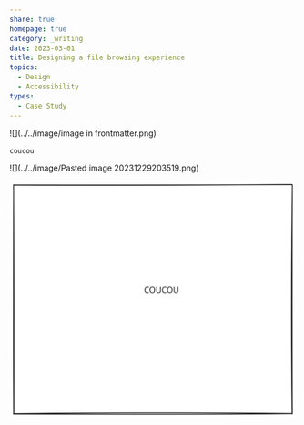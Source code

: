 ```yaml
---
share: true
homepage: true
category: _writing
date: 2023-03-01
title: Designing a file browsing experience
topics:
  - Design
  - Accessibility
types:
  - Case Study
---
```


![](../../image/image in frontmatter.png)

```java
coucou
```

![](../../image/Pasted image 20231229203519.png)

![OTHER FOLDERS 2023-12-31 09.59.55.excalidraw](../../image/OTHER%20FOLDERS%202023-12-31%2009.59.55.svg)





